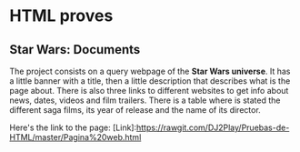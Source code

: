 # HTML proves

## Star Wars: Documents
The project consists on a query webpage of the **Star Wars universe**. It has a little banner with a title, then a little description that describes what is the page about. There is also three links to different websites to get info about news, dates, videos and film trailers. There is a table where is stated the different saga films, its year of release and the name of its director. 

Here's the link to the page:
  [Link]:https://rawgit.com/DJ2Play/Pruebas-de-HTML/master/Pagina%20web.html
